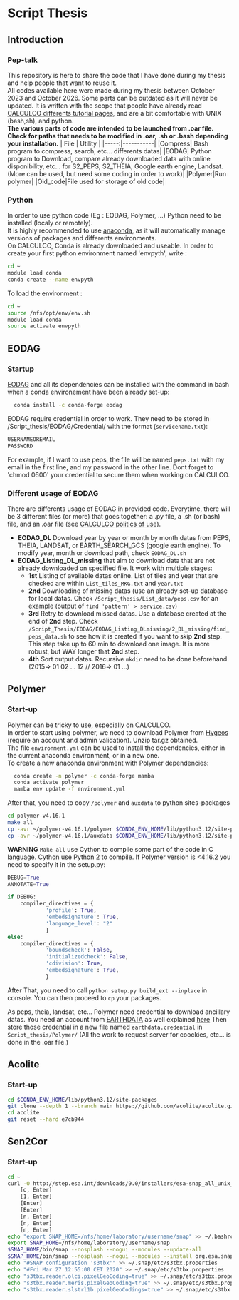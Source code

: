 # Script Thesis
## Introduction
### Pep-talk
This repository is here to share the code that I have done during my thesis and help people that want to reuse it.  <br />
All codes available here were made during my thesis between October 2023 and October 2026. Some parts can be outdated as it will never be updated.
It is written with the scope that people have already read [CALCULCO differents tutorial pages](https://www-calculco.univ-littoral.fr/), and are a bit comfortable with UNIX (bash,sh), and python. <br />
**The various parts of code are intended to be launched from .oar file. Check for paths that needs to be modified in .oar, .sh or .bash depending your installation.**
| File | Utility |
|-----:|-----------|
|Compress| Bash program to compress, search, etc... differents datas|
|EODAG| Python program to Download, compare already downloaded data with online disponibility, etc... for S2_PEPS, S2_THEIA, Google earth engine, Landsat. (More can be used, but need some coding in order to work)|
|Polymer|Run polymer|
|Old_code|File used for storage of old code|

### Python
In order to use python code (Eg : EODAG, Polymer, ...) Python need to be installed (localy or remotely). <br />
It is highly recommended to use [anaconda](http://anaconda.org), as it will automatically manage versions of packages and differents environments. <br />
On CALCULCO, Conda is already downloaded and useable. In order to create your first python environment named 'envpyth', write :

```bash
cd ~
module load conda
conda create --name envpyth
```
To load the environment :

```bash
cd ~
source /nfs/opt/env/env.sh
module load conda
source activate envpyth
```

## EODAG
### Startup
[EODAG](https://eodag.readthedocs.io/en/stable/index.html) and all its dependencies can be installed with the command in bash when a conda environement have been already set-up:
```bash
  conda install -c conda-forge eodag
```
EODAG require credential in order to work. They need to be stored in /Script_thesis/EODAG/Credential/ with the format (`servicename.txt`):

```txt
USERNAMEOREMAIL
PASSWORD
```
For example, if I want to use peps, the file will be named `peps.txt` with my email in the first line, and my password in the other line. Dont forget to 'chmod 0600' your credential to secure them when working on CALCULCO.
### Different usage of EODAG
There are differents usage of EODAG in provided code. Everytime, there will be 3 different files (or more) that goes together: a .py file, a .sh (or bash) file, and an .oar file (see [CALCULCO politics of use](https://www-calculco.univ-littoral.fr/utilisation/lancer-un-calcul)).

- **EODAG_DL** Download year by year or month by month datas from PEPS, THEIA, LANDSAT, or EARTH_SEARCH_GCS (google earth engine). To modify year, month or download path, check `EODAG_DL.sh`
- **EODAG_Listing_DL_missing** that aim to download data that are not already downloaded on specified file. It work with multiple stages:
  - **1st** Listing of available datas online. List of tiles and year that are checked are within `List_tiles_MKG.txt` and `year.txt`
  - **2nd** Downloading of missing datas (use an already set-up database for local datas. Check `/Script_thesis/List_data/peps.csv` for an example (output of `find 'pattern' > service.csv`)
  - **3rd** Retry to download missed datas. Use a database created at the end of **2nd** step. Check `/Script_Thesis/EODAG/EODAG_Listing_DLmissing/2_DL_missing/find_peps_data.sh` to see how it is created if you want to skip **2nd** step. This step take up to 60 min to download one image. It is more robust, but WAY longer that **2nd** step.
  - **4th** Sort output datas. Recursive `mkdir` need to be done beforehand. (2015=> 01 02 ... 12 // 2016=> 01 ...)

## Polymer
### Start-up
Polymer can be tricky to use, especially on CALCULCO. <br />
In order to start using polymer, we need to download Polymer from [Hygeos](https://www.hygeos.com/polymer) (require an account and admin validation). Unzip tar.gz obtained. <br />
The file `environment.yml` can be used to install the dependencies, either in the current anaconda environment, or in a new one. <br />
To create a new anaconda environment with Polymer dependencies:
```bash
  conda create -n polymer -c conda-forge mamba
  conda activate polymer
  mamba env update -f environment.yml
```
After that, you need to copy `/polymer` and `auxdata` to python sites-packages
```bash
cd polymer-v4.16.1
make all
cp -avr ~/polymer-v4.16.1/polymer $CONDA_ENV_HOME/lib/python3.12/site-packages/polymer
cp -avr ~/polymer-v4.16.1/auxdata $CONDA_ENV_HOME/lib/python3.12/site-packages/auxdata
```
**WARNING** `Make all` use Cython to compile some part of the code in C language. Cython use Python 2 to compile. If Polymer version is <4.16.2 you need to specify it in the setup.py:
```python
DEBUG=True
ANNOTATE=True

if DEBUG:
    compiler_directives = {
            'profile': True,
            'embedsignature': True,
            'language_level': "2"
            }
else:
    compiler_directives = {
            'boundscheck': False,
            'initializedcheck': False,
            'cdivision': True,
            'embedsignature': True,
            }
```
After That, you need to call `python setup.py build_ext --inplace` in console. You can then proceed to `cp` your packages.

As peps, theia, landsat, etc... Polymer need credential to download ancillary datas. You need an account from [EARTHDATA](https://urs.earthdata.nasa.gov) as well explained [here](https://wiki.earthdata.nasa.gov/display/EL/How+To+Access+Data+With+cURL+And+Wget)
Then store those credential in a new file named `earthdata.credential` in `Script_thesis/Polymer/` (All the work to request server for coockies, etc... is done in the .oar file.)

## Acolite
### Start-up

```bash
cd $CONDA_ENV_HOME/lib/python3.12/site-packages
git clone --depth 1 --branch main https://github.com/acolite/acolite.git
cd acolite
git reset --hard e7cb944
```

## Sen2Cor
### Start-up

```bash
cd ~
curl -O http://step.esa.int/downloads/9.0/installers/esa-snap_all_unix_9_0_0.sh && chmod 755 esa-snap_all_unix_9_0_0.sh && bash esa-snap_all_unix_9_0_0.sh && rm esa-snap_all_unix_9_0_0.sh
    [o, Enter]
    [1, Enter]
    [Enter]
    [Enter]
    [n, Enter]
    [n, Enter]
    [n, Enter]
echo "export SNAP_HOME=/nfs/home/laboratory/username/snap" >> ~/.bashrc
export SNAP_HOME=/nfs/home/laboratory/username/snap
$SNAP_HOME/bin/snap --nosplash --nogui --modules --update-all
$SNAP_HOME/bin/snap --nosplash --nogui --modules --install org.esa.snap.idepix.core org.esa.snap.idepix.probav org.esa.snap.idepix.modis org.esa.snap.idepix.spotvgt org.esa.snap.idepix.landsat8 org.esa.snap.idepix.viirs org.esa.snap.idepix.olci org.esa.snap.idepix.seawifs org.esa.snap.idepix.meris org.esa.snap.idepix.s2msi
echo "#SNAP configuration 's3tbx'" >> ~/.snap/etc/s3tbx.properties
echo "#Fri Mar 27 12:55:00 CET 2020" >> ~/.snap/etc/s3tbx.properties
echo "s3tbx.reader.olci.pixelGeoCoding=true" >> ~/.snap/etc/s3tbx.properties
echo "s3tbx.reader.meris.pixelGeoCoding=true" >> ~/.snap/etc/s3tbx.properties
echo "s3tbx.reader.slstrl1b.pixelGeoCodings=true" >> ~/.snap/etc/s3tbx.properties
```
